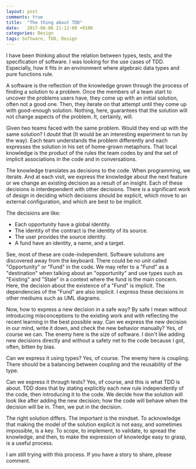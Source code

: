 ```yaml
---
layout: post
comments: true
title:  "The thing about TDD"
date:   2017-06-06 21:12:00 +0100
categories: Design
tags: Software, TDD, Design
---
```


I have been thinking about the relation between types,
tests, and the specification of software.
I was looking for the use cases of TDD.
Especially, how it fits in an environment where algebraic data types
and pure functions rule.

A software is the reflection of the knowledge grown through
the process of finding a solution to a problem.
Once the members of a team start to uncover the problems users have,
they come up with an initial solution, often not a good one.
Then, they iterate on that attempt until they come up
with good-enough solution.
Nothing, here, guarantees that the solution will not change aspects of the
problem. It, certainly, will.

Given two teams faced with the same problem.
Would they end up with the same solution?
I doubt that (It would be an interesting experiment to run by the way).
Each team understands the problem differently
and each expresses the solution in his set of home-grown metaphors.
That local knowledge is the product of the rules the team codes by
and the set of implicit associations in the code and in conversations.

The knowledge translates as decisions to the code.
When programming, we iterate.
And at each visit, we express the knowledge about the next feature
or we change an existing decision as a result of an insight.
Each of these decisions is interdependent with other decisions.
There is a significant work of design in deciding which decisions
should be explicit, which move to an external configuration,
and which are best to be implicit.

The decisions are like:

  * Each opportunity have a global identity.
  * The identity of the contract is the identity of its source.
  * The user provides the source identity.
  * A fund have an identity, a name, and a target.

See, most of these are code-independent. Software solutions are discovered
away from the keyboard.
There could be no unit called "Opportunity" or "Fund" in the code.
We may refer to a "Fund" as a "destination" when talking about an "opportunity"
and use types such as "Existing" and "Stale" in a context where the fund
is the main concern.
Here, the decision about the existence of a "Fund" is implicit.
The dependencies of the "Fund" are also implicit.
I express these decisions in other mediums such as UML diagrams.

Now, how to express a new decision in a safe way?
By safe I mean without introducing misconceptions to the existing work
and with reflecting the recent learning in the best possible way.
Can we express the new decision in our mind, write it down,
and check the new behavior manually? Yes, of course we can.
The enemy here is the size of software.
I don't like adding new decisions directly and without a safety net to
the code because I got, often, bitten by bias.

Can we express it using types? Yes, of course.
The enemy here is coupling.
There should be a balancing between coupling and the reusability of the type.

Can we express it through tests? Yes, of course, and this is what TDD is about.
TDD does that by stating explicitly each new rule independently of the code,
then introducing it to the code.
We decide how the solution will look like after adding the new decision;
how the code will behave when the decision will be in.
Then, we put in the decision.

The right solution differs. The important is the mindset.
To acknowledge that making the model of the solution explicit is not easy,
and sometimes impossible, is a key.
To scope, to implement, to validate, to spread the knowledge,
and then, to make the expression of knowledge easy to grasp,
is a useful process.

I am still trying with this process.
If you have a story to share, please comment.
